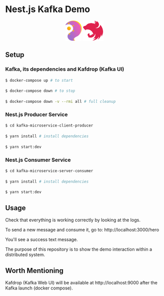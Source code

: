 # Nest.js Kafka Demo

<div style="text-align: center" align="center">
    <img alt="Kafka.js" src="docs/kafkajs.svg" height="64" />
    <img alt="Nest.js" src="docs/nestjs.svg" height="64" />
</div>

## Setup

### Kafka, its dependencies and Kafdrop (Kafka UI)

```bash
$ docker-compose up # to start

$ docker-compose down # to stop

$ docker-compose down -v --rmi all # full cleanup
```

### Nest.js Producer Service

```bash
$ cd kafka-microservice-client-producer

$ yarn install # install dependencies

$ yarn start:dev
```

### Nest.js Consumer Service

```bash
$ cd kafka-microservice-server-consumer

$ yarn install # install dependencies

$ yarn start:dev
```

## Usage

Check that everything is working correctly by looking at the logs.

To send a new message and consume it, go to: http://localhost:3000/hero

You'll see a success text message.

The purpose of this repository is to show the demo interaction within a distributed system.

## Worth Mentioning

Kafdrop (Kafka Web UI) will be available at http://localhost:9000 after the Kafka launch (docker compose).
